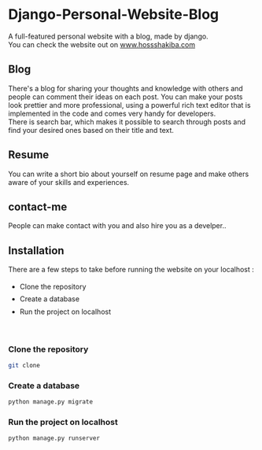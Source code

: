 # Django-Personal-Website-Blog
A full-featured personal website with a blog, made by django.
<br>You can check the website out on www.hossshakiba.com
## Blog
There's a blog for sharing your thoughts and knowledge with others and people can comment their ideas on each post.
You can make your posts look prettier and more professional, using a powerful rich text editor that is implemented in the code and comes very handy for developers.
<br>There is search bar, which makes it possible to search through posts and find your desired ones based on their title and text.
<br>
## Resume
You can write a short bio about yourself on resume page and make others aware of your skills and experiences.
## contact-me
People can make contact with you and also hire you as a develper..

## Installation
There are a few steps to take before running the website on your localhost :
<ul style="line-height:180%">
  <li>Clone the repository</li>
  <li>Create a database</li>
  <li>Run the project on localhost</li>
</ul>
<br>

### Clone the repository

```bash
git clone 
```
### Create a database

```bash
python manage.py migrate
```
### Run the project on localhost

```bash
python manage.py runserver
```



